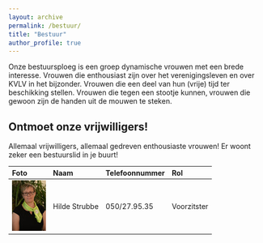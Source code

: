 ```yaml
---
layout: archive
permalink: /bestuur/
title: "Bestuur"
author_profile: true
---
```


Onze bestuursploeg is een groep dynamische vrouwen met een brede interesse. Vrouwen die enthousiast zijn over het verenigingsleven en over KVLV in het bijzonder. Vrouwen die een deel van hun (vrije) tijd ter beschikking stellen. Vrouwen die tegen een stootje kunnen‚ vrouwen die gewoon zijn de handen uit de mouwen te steken.

## Ontmoet onze vrijwilligers!

Allemaal vrijwilligers, allemaal gedreven enthousiaste vrouwen!
Er woont zeker een bestuurslid in je buurt!


|Foto                                                             |Naam         |Telefoonnummer|Rol        |
|:----------------------------------------------------------------|:------------|:-------------|:----------|
|![Hilde Strubbe](./../assets/media/bestuur/hilde-strubbe-100.jpg)|Hilde Strubbe|050/27.95.35  |Voorzitster|
